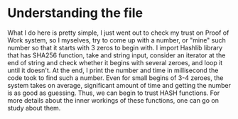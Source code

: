 # Understanding the file
What I do here is pretty simple, I just went out to check my trust on Proof of Work system, so I myselves, try to come up with a number, or "mine" such number so that it starts with 3 zeros
to begin with.
I import Hashlib library that has SHA256 function, take and string input, consider an iterator at the end of string and check whether it begins with several zeroes, and loop it until 
it doesn't.
At the end, I print the number and time in millisecond the code took to find such a number. Even for small begins of 3-4 zeroes, the system takes on average, significant amount of time
 and getting the number is as good as guessing. Thus, we can begin to trust HASH functions. For more details about the inner workings of these functions, one can go on study about them.
 
